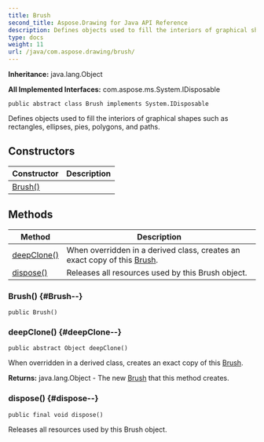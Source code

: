```yaml
---
title: Brush
second_title: Aspose.Drawing for Java API Reference
description: Defines objects used to fill the interiors of graphical shapes such as rectangles ellipses pies polygons and paths.
type: docs
weight: 11
url: /java/com.aspose.drawing/brush/
---
```

**Inheritance:**
java.lang.Object

**All Implemented Interfaces:**
com.aspose.ms.System.IDisposable
```
public abstract class Brush implements System.IDisposable
```

Defines objects used to fill the interiors of graphical shapes such as rectangles, ellipses, pies, polygons, and paths.
## Constructors

| Constructor | Description |
| --- | --- |
| [Brush()](#Brush--) |  |
## Methods

| Method | Description |
| --- | --- |
| [deepClone()](#deepClone--) | When overridden in a derived class, creates an exact copy of this [Brush](../../com.aspose.drawing/brush). |
| [dispose()](#dispose--) | Releases all resources used by this Brush object. |
### Brush() {#Brush--}
```
public Brush()
```


### deepClone() {#deepClone--}
```
public abstract Object deepClone()
```


When overridden in a derived class, creates an exact copy of this [Brush](../../com.aspose.drawing/brush).

**Returns:**
java.lang.Object - The new [Brush](../../com.aspose.drawing/brush) that this method creates.
### dispose() {#dispose--}
```
public final void dispose()
```


Releases all resources used by this Brush object.

